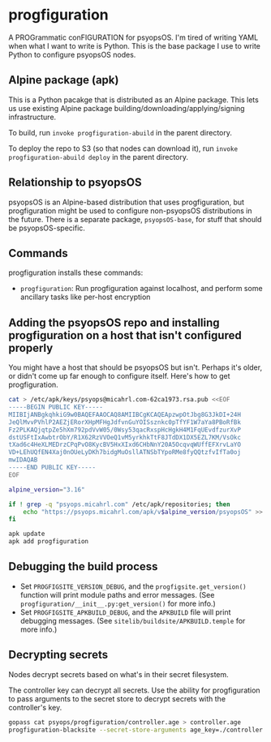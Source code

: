 # progfiguration

A PROGrammatic conFIGURATION for psyopsOS.
I'm tired of writing YAML when what I want to write is Python.
This is the base package I use to write Python to configure psyopsOS nodes.

## Alpine package (apk)

This is a Python pacakge that is distributed as an Alpine package.
This lets us use existing Alpine package building/downloading/applying/signing infrastructure.

To build, run `invoke progfiguration-abuild` in the parent directory.

To deploy the repo to S3 (so that nodes can download it), run `invoke progfiguration-abuild deploy` in the parent directory.

## Relationship to psyopsOS

psyopsOS is an Alpine-based distribution that uses progfiguration,
but progfiguration might be used to configure non-psyopsOS distributions in the future.
There is a separate package, `psyopsOS-base`, for stuff that should be psyopsOS-specific.

## Commands

progfiguration installs these commands:

- `progfiguration`: Run progfiguration against localhost, and perform some ancillary tasks like per-host encryption

## Adding the psyopsOS repo and installing progfiguration on a host that isn't configured properly

You might have a host that should be psyopsOS but isn't.
Perhaps it's older, or didn't come up far enough to configure itself.
Here's how to get progfiguration.

```sh
cat > /etc/apk/keys/psyops@micahrl.com-62ca1973.rsa.pub <<EOF
-----BEGIN PUBLIC KEY-----
MIIBIjANBgkqhkiG9w0BAQEFAAOCAQ8AMIIBCgKCAQEApzwpOtJbg8G3JkDI+24H
JeQlMvvPVhlP2AEZjERorXHpMFHgJdfvnGuYOISsznkc0pTfYF1W7aYa8PBoRfBk
Fz2PLKAQjqtpZe5hXm792pdVvW05/0Wsy53qacRxspHcHgkH4M1FqUEvdfzurXvP
dstUSFtIxAwbtrObY/R1X62RzVVOeQ1vM5yrkhkTtF8JTdDX1DX5EZL7KM/VsOkc
tXad6c4HeXLMEDrzCPqPvO8KycBV5HxXIxd6CHbNnY20A5OcqvqWUffEFXrvLaYO
VD+LEhUQfEN4Xaj0nOUeLyDKh7bidgMuOsllATNSbTYpoRMe8fyQQtzfvIfTa0oj
mwIDAQAB
-----END PUBLIC KEY-----
EOF

alpine_version="3.16"

if ! grep -q "psyops.micahrl.com" /etc/apk/repositories; then
    echo "https://psyops.micahrl.com/apk/v$alpine_version/psyopsOS" >> /etc/apk/repositories
fi

apk update
apk add progfiguration
```

## Debugging the build process

* Set `PROGFIGSITE_VERSION_DEBUG`,
  and the `progfigsite.get_version()` function will print module paths and error messages.
  (See `progfiguration/__init__.py:get_version()` for more info.)
* Set `PROGFIGSITE_APKBUILD_DEBUG`,
  and the `APKBUILD` file will print debugging messages.
  (See `sitelib/buildsite/APKBUILD.temple` for more info.)

## Decrypting secrets

Nodes decrypt secrets based on what's in their secret filesystem.

The controller key can decrypt all secrets.
Use the ability for progfiguration to pass arguments to the secret store
to decrypt secrets with the controller's key.

```sh
gopass cat psyops/progfiguration/controller.age > controller.age
progfiguration-blacksite --secret-store-arguments age_key=./controller.age decrypt --node tagasaw
```
